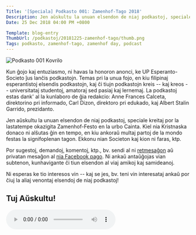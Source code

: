 ```yaml
---
Title: '[Speciala] Podkasto 001: Zamenhof-Tago 2018'
Description: Jen aŭskultu la unuan elsendon de niaj podkastoj, speciale kreitaj por la lastatempe okazigita Zamenhof-Festo en la urbo Cainta.
Date: 25 Dec 2018 04:00 PM +0800

Template: blog-entry
ThumbUrl: /podkastoj/20181225-zamenhof-tago/thumb.png
Tags: podkasto, zamenhof-tago, zamenhof day, podcast
---
```


![Podkasto 001 Kovrilo](%base_url%/assets/podkastoj/20181225-zamenhof-tago/thumb.png)

Kun ĝojo kaj entuziasmo, ni havas la honoron anonci, ke UP Esperanto-Societo ĵus lanĉis podkastojn. Temas pri la unua fojo, en kiu filipinaj esperantistoj elsendis podkastojn, kaj ĉi tiujn podkastojn kreis -- kaj kreos -- universitataj studentoj, amatoraj sed pasiaj kaj lernemaj. La podkastoj estas dank' al la kunlaboro de ĝia redakcio: Anne Frances Calceta, direktorino pri informado, Carl Dizon, direktoro pri edukado, kaj Albert Stalin Garrido, prezidanto.

Jen aŭskultu la unuan elsendon de niaj podkastoj, speciale kreitaj por la lastatempe okazigita Zamenhof-Festo en la urbo Cainta. Kiel nia Kristnaska donaco ni alŝutas ĝin en tempo, en kiu ankoraŭ multaj partoj de la mondo festas la signifoplenan tagon. Ekkonu nian Societon kaj kion ni faras, ktp.

Por sugestoj, demandoj, komentoj, ktp., bv. sendi al ni [retmesaĝon](mailto:up.esperas@gmail.com) aŭ privatan mesaĝon al [nia Facebook pago](//facebook.com/UPEsperas). Ni ankaŭ antaŭĝojas vian subtenon, kunhavigante ĉi tiun elsendon al viaj amikoj kaj samideanoj.

Ni esperas ke tio interesos vin -- kaj se jes, bv. teni vin interesataj ankaŭ por ĉiuj la aliaj venontaj elsendoj de niaj podkastoj!

## Tuj Aŭskultu!

<audio controls>
    <source src="//elsendoj/specialaj/001_zamenhof-tago-2018.mp3" type="audio/mpeg">

    Your browser does not support the audio element.<br>
    Via retumilo ne povas ludi "audio".
</audio>